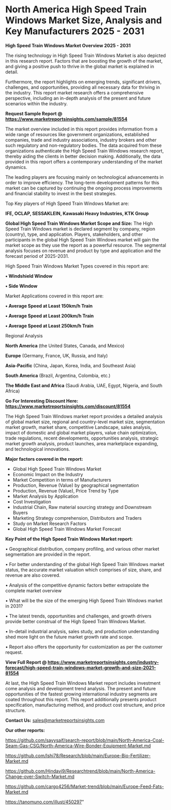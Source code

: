 # North America High Speed Train Windows Market Size, Analysis and Key Manufacturers 2025 - 2031

<Strong> High Speed Train Windows Market Overview 2025 - 2031</strong>

The rising technology in High Speed Train Windows Market is also depicted in this research report. Factors that are boosting the growth of the market, and giving a positive push to thrive in the global market is explained in detail.

Furthermore, the report highlights on emerging trends, significant drivers, challenges, and opportunities, providing all necessary data for thriving in the industry. This report market research offers a comprehensive perspective, including an in-depth analysis of the present and future scenarios within the industry.

<strong>Request Sample Report @ <a href=https://www.marketreportsinsights.com/sample/81554>https://www.marketreportsinsights.com/sample/81554</a></strong>

The market overview included in this report provides information from a wide range of resources like government organizations, established companies, trade and industry associations, industry brokers and other such regulatory and non-regulatory bodies. The data acquired from these organizations authenticate the High Speed Train Windows research report, thereby aiding the clients in better decision making. Additionally, the data provided in this report offers a contemporary understanding of the market dynamics.

The leading players are focusing mainly on technological advancements in order to improve efficiency. The long-term development patterns for this market can be captured by continuing the ongoing process improvements and financial stability to invest in the best strategies.

Top Key players of High Speed Train Windows Market are:

<strong>IFE, OCLAP, SESSAKLEIN, Kawasaki Heavy Industries, KTK Group</strong>

<strong><b>Global High Speed Train Windows Market Scope and Size:</b></strong>
The High Speed Train Windows market is declared segment by company, region (country), type, and application. Players, stakeholders, and other participants in the global High Speed Train Windows market will gain the market scope as they use the report as a powerful resource. The segmental analysis focuses on revenue and product by type and application and the forecast period of 2025-2031.

High Speed Train Windows Market Types covered in this report are:

<strong>• Windshield Window

• Side Window</strong>

Market Applications covered in this report are:

<strong>• Average Speed at Least 150km/h Train

• Average Speed at Least 200km/h Train

• Average Speed at Least 250km/h Train</strong> 

Regional Analysis

<strong>North America</strong> (the United States, Canada, and Mexico)

<strong>Europe</strong> (Germany, France, UK, Russia, and Italy)

<strong>Asia-Pacific</strong> (China, Japan, Korea, India, and Southeast Asia)

<strong>South America</strong> (Brazil, Argentina, Colombia, etc.)

<strong>The Middle East and Africa</strong> (Saudi Arabia, UAE, Egypt, Nigeria, and South Africa)

<strong>Go For Interesting Discount Here: <a href=https://www.marketreportsinsights.com/discount/81554>https://www.marketreportsinsights.com/discount/81554</a></strong>

The High Speed Train Windows market report provides a detailed analysis of global market size, regional and country-level market size, segmentation market growth, market share, competitive Landscape, sales analysis, impact of domestic and global market players, value chain optimization, trade regulations, recent developments, opportunities analysis, strategic market growth analysis, product launches, area marketplace expanding, and technological innovations.

<strong><b>Major factors covered in the report:</b></strong>
<ul>
  <li>Global High Speed Train Windows Market </li>
  <li>Economic Impact on the Industry</li>
  <li>Market Competition in terms of Manufacturers</li>
  <li>Production, Revenue (Value) by geographical segmentation</li>
  <li>Production, Revenue (Value), Price Trend by Type</li>
  <li>Market Analysis by Application</li>
  <li>Cost Investigation</li>
  <li>Industrial Chain, Raw material sourcing strategy and Downstream Buyers</li>
  <li>Marketing Strategy comprehension, Distributors and Traders</li>
  <li>Study on Market Research Factors</li>
  <li>Global High Speed Train Windows Market Forecast</li>
</ul>

<strong><b>Key Point of the High Speed Train Windows Market report:</b></strong>

• Geographical distribution, company profiling, and various other market segmentation are provided in the report.

• For better understanding of the global High Speed Train Windows market status, the accurate market valuation which comprises of size, share, and revenue are also covered.

• Analysis of the competitive dynamic factors better extrapolate the complete market overview

• What will be the size of the emerging High Speed Train Windows market in 2031?

• The latest trends, opportunities and challenges, and growth drivers provide better construal of the High Speed Train Windows Market.

• In-detail industrial analysis, sales study, and production understanding shed more light on the future market growth rate and scope.

• Report also offers the opportunity for customization as per the customer request.

<strong><b>View Full Report @ <a href=https://www.marketreportsinsights.com/industry-forecast/high-speed-train-windows-market-growth-and-size-2021-81554>https://www.marketreportsinsights.com/industry-forecast/high-speed-train-windows-market-growth-and-size-2021-81554</a></b></strong>


At last, the High Speed Train Windows Market report includes investment come analysis and development trend analysis. The present and future opportunities of the fastest growing international industry segments are coated throughout this report. This report additionally presents product specification, manufacturing method, and product cost structure, and price structure.

<strong>Contact Us:</strong>
sales@marketreportsinsights.com

<strong>Our other reports:</strong>

<a href=https://github.com/sayysaif/search-report/blob/main/North-America-Coal-Seam-Gas-CSG/North-America-Wire-Bonder-Equipment-Market.md>https://github.com/sayysaif/search-report/blob/main/North-America-Coal-Seam-Gas-CSG/North-America-Wire-Bonder-Equipment-Market.md</a>

<a href=https://github.com/Ishi78/Research/blob/main/Europe-Bio-Fertilizer-Market.md>https://github.com/Ishi78/Research/blob/main/Europe-Bio-Fertilizer-Market.md</a>

<a href=https://github.com/Hindavi9/Researchtrend/blob/main/North-America-Change-over-Switch-Market.md>https://github.com/Hindavi9/Researchtrend/blob/main/North-America-Change-over-Switch-Market.md</a>

<a href=https://github.com/cargo4256/Market-trend/blob/main/Europe-Feed-Fats-Market.md>https://github.com/cargo4256/Market-trend/blob/main/Europe-Feed-Fats-Market.md</a>

<a href=https://tanomuno.com/illust/450297>https://tanomuno.com/illust/450297</a>"
